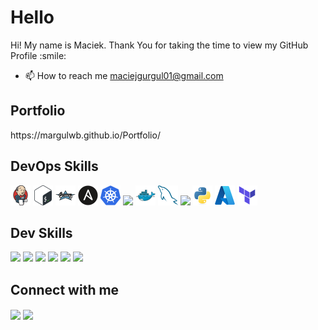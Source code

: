 <div align="center">
</div>

<h1> Hello </h1>
<p align='center'>

</p>
<div size='20px'> Hi! My name is Maciek. Thank You for taking the time to view my GitHub Profile :smile: 
</div>

- 📫 How to reach me maciejgurgul01@gmail.com

 
 <h2>Portfolio</h2>
 <span>https://margulwb.github.io/Portfolio/</span>


<h2> DevOps Skills </h2>
<img width="32px" src="https://raw.githubusercontent.com/devicons/devicon/master/icons/jenkins/jenkins-original.svg">
<img width="32px" src="https://raw.githubusercontent.com/devicons/devicon/master/icons/bash/bash-original.svg">
<img width="32px" src="https://raw.githubusercontent.com/devicons/devicon/master/icons/groovy/groovy-original.svg">
<img width="32px" src="https://raw.githubusercontent.com/devicons/devicon/master/icons/ansible/ansible-original.svg">
<img width="32px" src="https://raw.githubusercontent.com/devicons/devicon/master/icons/kubernetes/kubernetes-plain.svg">
<img width="32px" src="https://cdn.jsdelivr.net/gh/devicons/devicon/icons/argocd/argocd-original.svg">
<img width="32px" src="https://raw.githubusercontent.com/devicons/devicon/master/icons/docker/docker-original.svg">
<img width="32px" src="https://raw.githubusercontent.com/devicons/devicon/master/icons/mysql/mysql-original.svg">
<img width="32px" src="https://upload.wikimedia.org/wikipedia/commons/0/0a/Nagios_logo.png">
<img width="32px" src="https://raw.githubusercontent.com/devicons/devicon/master/icons/python/python-original.svg">
<img width="32px" src="https://raw.githubusercontent.com/devicons/devicon/master/icons/azure/azure-original.svg">
<img width="32px" src="https://raw.githubusercontent.com/devicons/devicon/master/icons/terraform/terraform-original.svg">

<h2> Dev Skills </h2>
<img width="32px" src="https://raw.githubusercontent.com/rahulbanerjee26/githubAboutMeGenerator/main/icons/reactjs.svg">
<img width="32px" src="https://raw.githubusercontent.com/rahulbanerjee26/githubAboutMeGenerator/main/icons/javascript.svg">
<img width="32px" src="https://raw.githubusercontent.com/rahulbanerjee26/githubAboutMeGenerator/main/icons/html.svg">
<img width="32px" src="https://raw.githubusercontent.com/rahulbanerjee26/githubAboutMeGenerator/main/icons/css.svg">
<img width="32px" src="https://raw.githubusercontent.com/rahulbanerjee26/githubAboutMeGenerator/main/icons/bootstrap.svg">
<img width="32px" src="https://raw.githubusercontent.com/rahulbanerjee26/githubAboutMeGenerator/main/icons/sass.svg">

<h2> Connect with me</h2>
<a href = 'https://www.linkedin.com/in/maciej-gurgul-935904213'> <img width = '32px' align= 'center' src="https://raw.githubusercontent.com/rahulbanerjee26/githubAboutMeGenerator/main/icons/linked-in-alt.svg"/></a>
<a href = 'https://www.github.com/Margulwb' > <img width = '32px' align= 'center' src="https://raw.githubusercontent.com/rahulbanerjee26/githubAboutMeGenerator/main/icons/github.svg"/></a> 


